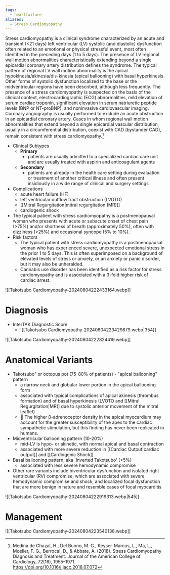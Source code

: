 ```yaml
---
tags:
  - heartfailure
aliases:
  - Stress Cardiomyopathy
---
```


Stress cardiomyopathy is a clinical syndrome characterized by an acute and transient (<21 days) left ventricular (LV) systolic (and diastolic) dysfunction often related to an emotional or physical stressful event, most often identified in the preceding days (1 to 5 days). The presence of LV regional wall motion abnormalities characteristically extending beyond a single epicardial coronary artery distribution defines the syndrome. The typical pattern of regional LV wall motion abnormality is the apical hypokinesia/akinesia/dis-kinesia (apical ballooning) with basal hyperkinesis. Other forms of systolic dysfunction localized to the base or the midventricular regions have been described, although less frequently. The presence of a stress cardiomyopathy is suspected on the basis of the clinical context, electrocardiographic (ECG) abnormalities, mild elevation of serum cardiac troponin, significant elevation in serum natriuretic peptide levels (BNP or NT-proBNP), and noninvasive cardiovascular imaging. Coronary angiography is usually performed to exclude an acute obstruction in an epicardial coronary artery. Cases in whom regional wall motion abnormalities that extend beyond a single epicardial vascular distribution, usually in a circumferential distribution, coexist with CAD (bystander CAD), remain consistent with stress cardiomyopathy.[^jacc-sota]

- Clinical Subtypes
	- **Primary**
		- patients are usually admitted to a specialized cardiac care unit and are usually treated with aspirin and anticoagulant agents
	- **Secondary**
		- patients are already in the health care setting during evaluation or treatment of another critical illness and often present insidiously in a wide range of clinical and surgery settings
- Complications
	- acute heart failure (HF)
	- left ventricular outflow tract obstruction (LVOTO)
	- [[Mitral Regurgitation|mitral regurgitation (MR)]]
	- cardiogenic shock
- The typical patient with stress cardiomyopathy is a postmenopausal woman who presents with acute or subacute onset of chest pain (>75%) and/or shortness of breath (approximately 50%), often with dizziness (>25%) and occasional syncope (5% to 10%).
- Risk factors
	- The typical patient with stress cardiomyopathy is a postmenopausal woman who has experienced severe, unexpected emotional stress in the prior 1 to 5 days. This is often superimposed on a background of elevated levels of stress or anxiety, or an anxiety or panic disorder, but it may also be unheralded.
	- Cannabis use disorder has been identified as a risk factor for stress cardiomyopathy and is associated with a 3-fold higher risk of cardiac arrest.

![[Takotsubo Cardiomyopathy-20240804222433164.webp]]

# Diagnosis

- InterTAK Diagnostic Score
	- ![[Takotsubo Cardiomyopathy-20240804223429879.webp|354]]

![[Takotsubo Cardiomyopathy-20240804222824419.webp]]

# Anatomical Variants

- Takotsubo” or octopus pot (75-80% of patients) - "apical ballooning" pattern
	- a narrow neck and globular lower portion in the apical ballooning form
	- associated with typical complications of apical akinesis (thrombus formation) and of basal hyperkinesis (LVOTO and [[Mitral Regurgitation|MR]] due to systolic anterior movement of the mitral leaflet)
	- 📝 The higher β-adrenoceptor density in the apical myocardium may account for the greater susceptibility of the apex to the cardiac sympathetic stimulation, but this finding has never been replicated in humans.
- Midventricular ballooning pattern (10-20%)
	- mid-LV is hypo- or akinetic, with normal apical and basal contraction
	- associated with more severe reduction in [[Cardiac Output|cardiac output]] and [[Cardiogenic Shock]]
- Basal ballooning pattern, aka 'Inverted Takotsubo' (<5%)
	- associated with less severe hemodynamic compromise
- Other rare variants include biventricular dysfunction and isolated right ventricular (RV) compromise, which are associated with severe hemodynamic compromise and shock, and localized focal dysfunction that are more benign in nature and resemble cases of focal myocarditis

![[Takotsubo Cardiomyopathy-20240804222919313.webp|545]]

# Management

![[Takotsubo Cardiomyopathy-20240804223540138.webp]]

[^jacc-sota]: Medina de Chazal, H., Del Buono, M. G., Keyser-Marcus, L., Ma, L., Moeller, F. G., Berrocal, D., & Abbate, A. (2018). Stress Cardiomyopathy Diagnosis and Treatment. Journal of the American College of Cardiology, 72(16), 1955–1971. https://doi.org/10.1016/j.jacc.2018.07.072
